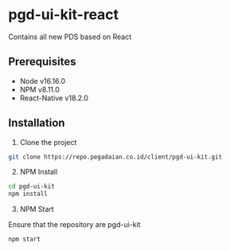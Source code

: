 # pgd-ui-kit-react

Contains all new PDS based on React

## Prerequisites

* Node v16.16.0
* NPM v8.11.0
* React-Native v18.2.0

## Installation

1. Clone the project

```bash
git clone https://repo.pegadaian.co.id/client/pgd-ui-kit.git
```

2. NPM Install

```bash
cd pgd-ui-kit
npm install
```

3. NPM Start

Ensure that the repository are pgd-ui-kit

```bash
npm start
```
